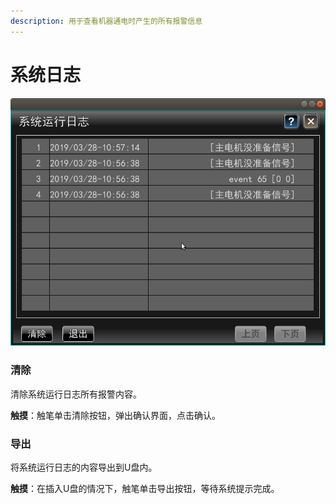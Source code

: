 ```yaml
---
description: 用于查看机器通电时产生的所有报警信息
---
```


# 系统日志

![](.gitbook/assets/xi-tong-ri-zhi.png)

### 清除

清除系统运行日志所有报警内容。

**触摸**：触笔单击清除按钮，弹出确认界面，点击确认。

### 导出

将系统运行日志的内容导出到U盘内。

**触摸**：在插入U盘的情况下，触笔单击导出按钮，等待系统提示完成。

